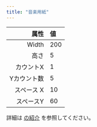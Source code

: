 ```yaml
---
title: "音楽用紙"
---
```


|     属性 | 値   |
| ------:|:--- |
|  Width | 200 |
|     高さ | 5   |
|  カウントX | 1   |
| Yカウント数 | 5   |
| スペース X | 10  |
|  スペースY | 60  |

詳細は [の紹介](intro) を参照してください。
